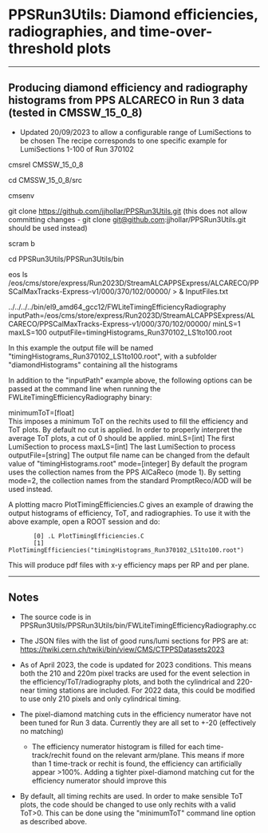 # PPSRun3Utils: Diamond efficiencies, radiographies, and time-over-threshold plots

----------------------------------------------------------------
Producing diamond efficiency and radiography histograms from PPS ALCARECO 
in Run 3 data (tested in CMSSW_15_0_8)
----------------------------------------------------------------

   * Updated 20/09/2023 to allow a configurable range of LumiSections to be chosen
     The recipe corresponds to one specific example for LumiSections 1-100 of Run 370102

cmsrel CMSSW_15_0_8

cd CMSSW_15_0_8/src

cmsenv

git clone https://github.com/jjhollar/PPSRun3Utils.git
(this does not allow committing changes - git clone git@github.com:jjhollar/PPSRun3Utils.git should be used instead)


scram b

cd PPSRun3Utils/PPSRun3Utils/bin

eos ls /eos/cms/store/express/Run2023D/StreamALCAPPSExpress/ALCARECO/PPSCalMaxTracks-Express-v1/000/370/102/00000/ > & InputFiles.txt

../../../../bin/el9_amd64_gcc12/FWLiteTimingEfficiencyRadiography inputPath=/eos/cms/store/express/Run2023D/StreamALCAPPSExpress/ALCARECO/PPSCalMaxTracks-Express-v1/000/370/102/00000/ minLS=1 maxLS=100 outputFile=timingHistograms_Run370102_LS1to100.root

In this example the output file will be named "timingHistograms_Run370102_LS1to100.root", with a subfolder "diamondHistograms" containing all the histograms

In addition to the "inputPath" example above, the following options can be passed at the command line when running the 
FWLiteTimingEfficiencyRadiography binary:

   minimumToT=[float]		
   	This imposes a minimum ToT on the rechits used to fill the efficiency and ToT plots. By default no cut is applied. 
	In order to properly interpret the average ToT plots, a cut of 0 should be applied.
   minLS=[int]
	The first LumiSection to process
   maxLS=[int]
	The last LumiSection to process
   outputFile=[string]
	The output file name can be changed from the default value of "timingHistograms.root"
   mode=[integer]
	By default the program uses the collection names from the PPS AlCaReco (mode 1). By setting mode=2, the collection 
	names from the standard PromptReco/AOD will be used instead.	 

A plotting macro PlotTimingEfficiencies.C gives an example of drawing the output histograms of efficiency, ToT, and
radiographies. To use it with the above example, open a ROOT session and do:

	       [0] .L PlotTimingEfficiencies.C
	       [1] PlotTimingEfficiencies("timingHistograms_Run370102_LS1to100.root")

This will produce pdf files with x-y efficiency maps per RP and per plane.



----------------------------------------------------------------
Notes
----------------------------------------------------------------

   * The source code is in PPSRun3Utils/PPSRun3Utils/bin/FWLiteTimingEfficiencyRadiography.cc

   * The JSON files with the list of good runs/lumi sections for PPS are at: https://twiki.cern.ch/twiki/bin/view/CMS/CTPPSDatasets2023

   * As of April 2023, the code is updated for 2023 conditions. This means both the 210 and 220m pixel tracks are used for the event selection 
     in the efficiency/ToT/radiography plots, and both the cylindrical and 220-near timing stations are included. For 2022 data, this 
     could be modified to use only 210 pixels and only cylindrical timing. 

   * The pixel-diamond matching cuts in the efficiency numerator have not been tuned for Run 3 data. Currently they are all set 
     to +-20 (effectively no matching)

      * The efficiency numerator histogram is filled for each time-track/rechit found on the relevant arm/plane. This means if more than 1 
        time-track or rechit is found, the efficiency can artificially appear >100%. Adding a tighter pixel-diamond matching cut for the 
	efficiency numerator should improve this

   * By default, all timing rechits are used. In order to make sensible ToT plots, the code should be changed to use only rechits 
     with a valid ToT>0. This can be done using the "minimumToT" command line option as described above.


